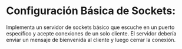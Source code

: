 # Configuración Básica de Sockets:
Implementa un servidor de sockets básico que escuche en un puerto específico y 
acepte conexiones de un solo cliente. El servidor debería enviar un mensaje de bienvenida al cliente y luego cerrar la conexión.
